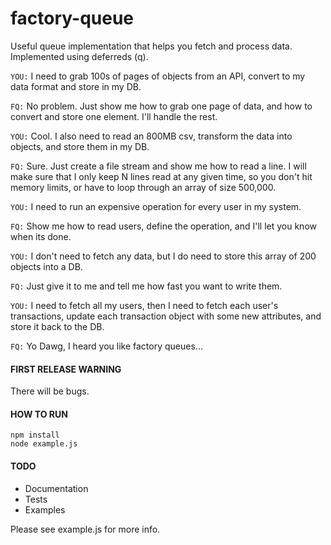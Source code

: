 # factory-queue
Useful queue implementation that helps you fetch and process data. Implemented using deferreds (q).

`YOU:` I need to grab 100s of pages of objects from an API, convert to my data format and store in my DB.

`FQ:` No problem. Just show me how to grab one page of data, and how to convert and store one element. I'll handle the rest.

`YOU:` Cool. I also need to read an 800MB csv, transform the data into objects, and store them in my DB.

`FQ:` Sure. Just create a file stream and show me how to read a line. I will make sure that I only keep N lines read at any given time, so you don't hit memory limits, or have to loop through an array of size 500,000.

`YOU:` I need to run an expensive operation for every user in my system.

`FQ:` Show me how to read users, define the operation, and I'll let you know when its done.

`YOU:` I don't need to fetch any data, but I do need to store this array of 200 objects into a DB.

`FQ:` Just give it to me and tell me how fast you want to write them.

`YOU:` I need to fetch all my users, then I need to fetch each user's transactions, update each transaction object with some new attributes, and store it back to the DB.

`FQ:` Yo Dawg, I heard you like factory queues...

#### FIRST RELEASE WARNING
There will be bugs.

#### HOW TO RUN
	npm install
	node example.js

#### TODO
* Documentation
* Tests
* Examples

Please see example.js for more info.

